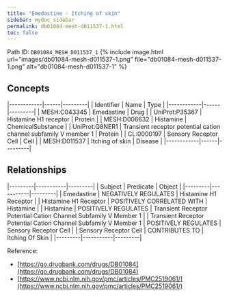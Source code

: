 ```yaml
---
title: "Emedastine - Itching of skin"
sidebar: mydoc_sidebar
permalink: db01084-mesh-d011537-1.html
toc: false 
---
```



Path ID: `DB01084_MESH_D011537_1`
{% include image.html url="images/db01084-mesh-d011537-1.png" file="db01084-mesh-d011537-1.png" alt="db01084-mesh-d011537-1" %}

## Concepts

|------------|------|---------|
| Identifier | Name | Type    |
|------------|------|---------|
| MESH:C043345 | Emedastine | Drug |
| UniProt:P35367 | Histamine H1 receptor | Protein |
| MESH:D006632 | Histamine | ChemicalSubstance |
| UniProt:Q8NER1 | Transient receptor potential cation channel subfamily V member 1 | Protein |
| CL:0000197 | Sensory Receptor Cell | Cell |
| MESH:D011537 | Itching of skin | Disease |
|------------|------|---------|

## Relationships

|---------|-----------|---------|
| Subject | Predicate | Object  |
|---------|-----------|---------|
| Emedastine | NEGATIVELY REGULATES | Histamine H1 Receptor |
| Histamine H1 Receptor | POSITIVELY CORRELATED WITH | Histamine |
| Histamine | POSITIVELY REGULATES | Transient Receptor Potential Cation Channel Subfamily V Member 1 |
| Transient Receptor Potential Cation Channel Subfamily V Member 1 | POSITIVELY REGULATES | Sensory Receptor Cell |
| Sensory Receptor Cell | CONTRIBUTES TO | Itching Of Skin |
|---------|-----------|---------|

Reference: 
  - [https://go.drugbank.com/drugs/DB01084](https://go.drugbank.com/drugs/DB01084)
  - [https://www.ncbi.nlm.nih.gov/pmc/articles/PMC2519061/](https://www.ncbi.nlm.nih.gov/pmc/articles/PMC2519061/)
